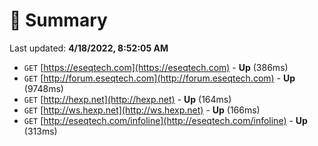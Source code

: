 # 📖 Summary
Last updated: **4/18/2022, 8:52:05 AM**

- `GET` [https://eseqtech.com](https://eseqtech.com) - **Up** (386ms)
- `GET` [http://forum.eseqtech.com](http://forum.eseqtech.com) - **Up** (9748ms)
- `GET` [http://hexp.net](http://hexp.net) - **Up** (164ms)
- `GET` [http://ws.hexp.net](http://ws.hexp.net) - **Up** (166ms)
- `GET` [http://eseqtech.com/infoline](http://eseqtech.com/infoline) - **Up** (313ms)
